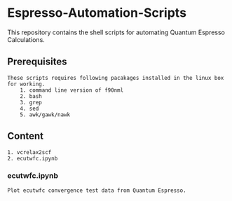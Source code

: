 # Espresso-Automation-Scripts 
This repository contains the shell scripts for automating Quantum Espresso Calculations.
## Prerequisites
    These scripts requires following pacakages installed in the linux box for working.
        1. command line version of f90nml
        2. bash
        3. grep
        4. sed
        5. awk/gawk/nawk
## Content
    1. vcrelax2scf
    2. ecutwfc.ipynb
  
### ecutwfc.ipynb
    Plot ecutwfc convergence test data from Quantum Espresso. 
  
